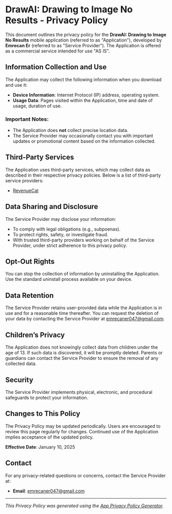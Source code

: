 # DrawAI: Drawing to Image No Results - Privacy Policy

This document outlines the privacy policy for the **DrawAI: Drawing to Image No Results** mobile application (referred to as "Application"), developed by **Emrecan Er** (referred to as "Service Provider"). The Application is offered as a commercial service intended for use "AS IS".

## Information Collection and Use

The Application may collect the following information when you download and use it:

- **Device Information**: Internet Protocol (IP) address, operating system.
- **Usage Data**: Pages visited within the Application, time and date of usage, duration of use.

### Important Notes:
- The Application does **not** collect precise location data.
- The Service Provider may occasionally contact you with important updates or promotional content based on the information collected.

## Third-Party Services

The Application uses third-party services, which may collect data as described in their respective privacy policies. Below is a list of third-party service providers:

- [RevenueCat](https://www.revenuecat.com/privacy)

## Data Sharing and Disclosure

The Service Provider may disclose your information:
- To comply with legal obligations (e.g., subpoenas).
- To protect rights, safety, or investigate fraud.
- With trusted third-party providers working on behalf of the Service Provider, under strict adherence to this privacy policy.

## Opt-Out Rights

You can stop the collection of information by uninstalling the Application. Use the standard uninstall process available on your device.

## Data Retention

The Service Provider retains user-provided data while the Application is in use and for a reasonable time thereafter. You can request the deletion of your data by contacting the Service Provider at [emrecaner047@gmail.com](mailto:emrecaner047@gmail.com).

## Children’s Privacy

The Application does not knowingly collect data from children under the age of 13. If such data is discovered, it will be promptly deleted. Parents or guardians can contact the Service Provider to ensure the removal of any collected data.

## Security

The Service Provider implements physical, electronic, and procedural safeguards to protect your information.

## Changes to This Policy

The Privacy Policy may be updated periodically. Users are encouraged to review this page regularly for changes. Continued use of the Application implies acceptance of the updated policy.

**Effective Date**: January 10, 2025

## Contact

For any privacy-related questions or concerns, contact the Service Provider at:

- **Email**: [emrecaner047@gmail.com](mailto:emrecaner047@gmail.com)

---

*This Privacy Policy was generated using the [App Privacy Policy Generator](https://app-privacy-policy-generator.nisrulz.com/).*
